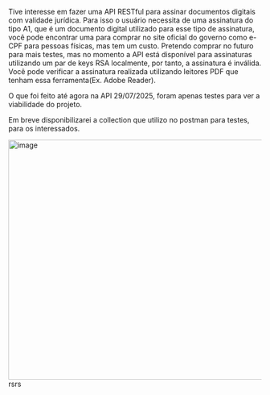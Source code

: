 Tive interesse em fazer uma API RESTful para assinar documentos digitais com validade jurídica. Para isso o usuário necessita de uma assinatura do tipo A1, que é um documento digital
utilizado para esse tipo de assinatura, você pode encontrar uma para comprar no site oficial do governo como e-CPF para pessoas físicas, mas tem um custo.
Pretendo comprar no futuro para mais testes, mas no momento a API está disponível para assinaturas utilizando um par de keys RSA localmente, por tanto, a assinatura é inválida.
Você pode verificar a assinatura realizada utilizando leitores PDF que tenham essa ferramenta(Ex. Adobe Reader).

O que foi feito até agora na API 29/07/2025, foram apenas testes para ver a viabilidade do projeto.

Em breve disponibilizarei a collection que utilizo no postman para testes, para os interessados.

<img width="1058" height="476" alt="image" src="https://github.com/user-attachments/assets/79c4ec9f-8861-4a30-8885-62f104b5af11" />
rsrs

